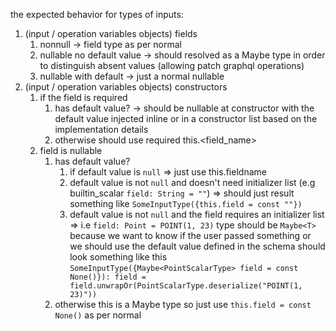 the expected behavior for types of inputs:
1. (input / operation variables objects) fields
	1. nonnull -> field type as per normal
    2. nullable no default value -> should resolved as a Maybe type in order to distinguish absent values (allowing patch graphql operations)
    3. nullable with default -> just a normal nullable
2. (input / operation variables objects) constructors
    1. if the field is required 
        1. has default value? -> should be nullable at constructor with the default value injected inline or in a constructor list based on the implementation details
        2. otherwise should use required this.<field_name>
    2. field is nullable
        1. has default value?
            1. if default value is `null` => just use this.fieldname
            2. default value is not `null` and doesn't need initializer list (e.g builtin_scalar `field: String = ""`) => should just result something like `SomeInputType({this.field = const ""})`
            3. default value is not `null` and the field requires an initializer list => i.e `field: Point = POINT(1, 23)`  type should be `Maybe<T>` because we want to know if the user passed something or we should use the default value defined in the schema should look something like this `SomeInputType({Maybe<PointScalarType> field = const None()}): field = field.unwrapOr(PointScalarType.deserialize("POINT(1, 23)"))`
		2. otherwise this is a Maybe type so just use `this.field = const None()` as per normal
